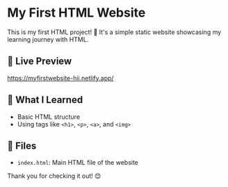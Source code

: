 # My First HTML Website

This is my first HTML project! 🎉 It's a simple static website showcasing my learning journey with HTML.

## 🔗 Live Preview  
https://myfirstwebsite-hii.netlify.app/ 

## 📖 What I Learned  
- Basic HTML structure  
- Using tags like `<h1>`, `<p>`, `<a>`, and `<img>`  

## 📁 Files  
- `index.html`: Main HTML file of the website  

Thank you for checking it out! 😊  

